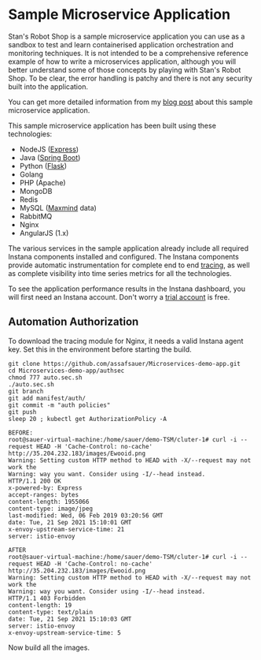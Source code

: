 #  Sample Microservice Application

Stan's Robot Shop is a sample microservice application you can use as a sandbox to test and learn containerised application orchestration and monitoring techniques. It is not intended to be a comprehensive reference example of how to write a microservices application, although you will better understand some of those concepts by playing with Stan's Robot Shop. To be clear, the error handling is patchy and there is not any security built into the application.

You can get more detailed information from my [blog post](https://www.instana.com/blog/stans-robot-shop-sample-microservice-application/) about this sample microservice application.

This sample microservice application has been built using these technologies:
- NodeJS ([Express](http://expressjs.com/))
- Java ([Spring Boot](https://spring.io/))
- Python ([Flask](http://flask.pocoo.org))
- Golang
- PHP (Apache)
- MongoDB
- Redis
- MySQL ([Maxmind](http://www.maxmind.com) data)
- RabbitMQ
- Nginx
- AngularJS (1.x)

The various services in the sample application already include all required Instana components installed and configured. The Instana components provide automatic instrumentation for complete end to end [tracing](https://docs.instana.io/core_concepts/tracing/), as well as complete visibility into time series metrics for all the technologies.

To see the application performance results in the Instana dashboard, you will first need an Instana account. Don't worry a [trial account](https://instana.com/trial?utm_source=github&utm_medium=robot_shop) is free.

## Automation Authorization
 
To download the tracing module for Nginx, it needs a valid Instana agent key. Set this in the environment before starting the build.

```shell
git clone https://github.com/assafsauer/Microservices-demo-app.git
cd Microservices-demo-app/authsec
chmod 777 auto.sec.sh
./auto.sec.sh
git branch
git add manifest/auth/
git commit -m "auth policies"
git push 
sleep 20 ; kubectl get AuthorizationPolicy -A
 
BEFORE:
root@sauer-virtual-machine:/home/sauer/demo-TSM/cluter-1# curl -i --request HEAD -H 'Cache-Control: no-cache'  http://35.204.232.183/images/Ewooid.png
Warning: Setting custom HTTP method to HEAD with -X/--request may not work the 
Warning: way you want. Consider using -I/--head instead.
HTTP/1.1 200 OK
x-powered-by: Express
accept-ranges: bytes
content-length: 1955066
content-type: image/jpeg
last-modified: Wed, 06 Feb 2019 03:20:56 GMT
date: Tue, 21 Sep 2021 15:10:01 GMT
x-envoy-upstream-service-time: 21
server: istio-envoy

AFTER
root@sauer-virtual-machine:/home/sauer/demo-TSM/cluter-1# curl -i --request HEAD -H 'Cache-Control: no-cache'  http://35.204.232.183/images/Ewooid.png
Warning: Setting custom HTTP method to HEAD with -X/--request may not work the 
Warning: way you want. Consider using -I/--head instead.
HTTP/1.1 403 Forbidden
content-length: 19
content-type: text/plain
date: Tue, 21 Sep 2021 15:10:03 GMT
server: istio-envoy
x-envoy-upstream-service-time: 5
```

Now build all the images.
